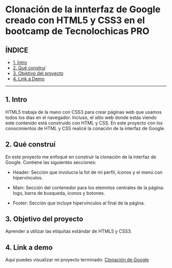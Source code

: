 # Clonación de la innterfaz de Google creado con HTML5 y CSS3 en el bootcamp de Tecnolochicas PRO


## **ÍNDICE**

* [1. Intro](https://github.com/MondRam/clonacion_google/edit/main/README.md#1-intro)
* [2. Qué construí](https://github.com/MondRam/clonacion_google/edit/main/README.md#2-qu%C3%A9-constru%C3%AD)
* [3. Objetivo del proyecto](https://github.com/MondRam/clonacion_google/edit/main/README.md#3-objetivo-del-proyecto)
* [4. Link a Demo](https://github.com/MondRam/clonacion_google/edit/main/README.md#4-link-a-demo)

****

## 1. Intro
HTML5 trabaja de la mano con CSS3 para crear páginas web que usamos todos los días en el navegador. Incluso, el sitio web donde estás viendo este contenido está construido con HTML y CSS. En este proyecto con los conocimientos de HTML y CSS realicé la conación de la interfaz de Google.

## 2. Qué construí
En este proyecto me enfoqué en construir la clonación de la interfaz de Google. Contiene las siguientes secciones:
* Header: Sección que involucra la fot de mi perfil, íconos y el menú con hipervínculos.

* Main: Sección del contenedor para los elemntos centrales de la página: logo, barra de busqueda, íconos y botones.

* Footer: Sección que incluye hipervínculos al final de la página.

## 3. Objetivo del proyecto
Aprender a utilizar las etiquitas estándar de HTML5 y CSS3.

## 4. Link a demo
Aquí puedes visualizar mi proyecto terminado: [Clonación de Google](https://moonlit-cocada-ff3dd9.netlify.app/)
